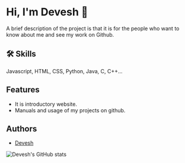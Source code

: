 
# Hi, I'm Devesh 👋



A brief description of the project is that it is for the people who want to know about me and see my work on Github.

## 🛠 Skills
Javascript, HTML, CSS, Python, Java, C, C++...


## Features

- It is introductory website.
- Manuals and usage of my projects on github.
## Authors

- [Devesh](https://www.github.com/devesh-sharma-01032008)

![Devesh's GitHub stats](https://github-readme-stats.vercel.app/api?username=devesh-sharma-01032008&show_icons=true&theme=radical)
